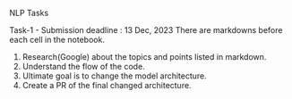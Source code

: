 NLP Tasks

Task-1 - Submission deadline : 13 Dec, 2023
There are markdowns before each cell in the notebook.
1. Research(Google) about the topics and points listed in markdown.
2. Understand the flow of the code.
3. Ultimate goal is to change the model architecture.
4. Create a PR of the final changed architecture.
